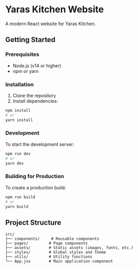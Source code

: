 # Yaras Kitchen Website

A modern React website for Yaras Kitchen.

## Getting Started

### Prerequisites

- Node.js (v14 or higher)
- npm or yarn

### Installation

1. Clone the repository
2. Install dependencies:
```bash
npm install
# or
yarn install
```

### Development

To start the development server:

```bash
npm run dev
# or
yarn dev
```

### Building for Production

To create a production build:

```bash
npm run build
# or
yarn build
```

## Project Structure

```
src/
├── components/     # Reusable components
├── pages/         # Page components
├── assets/        # Static assets (images, fonts, etc.)
├── styles/        # Global styles and theme
├── utils/         # Utility functions
└── App.jsx        # Main application component
``` 